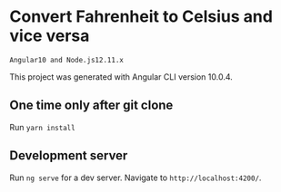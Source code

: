 # Convert Fahrenheit to Celsius and vice versa

```Angular10 and Node.js12.11.x```    

This project was generated with Angular CLI version 10.0.4.    

## One time only after git clone     

Run `yarn install`     

## Development server       

Run `ng serve` for a dev server. Navigate to `http://localhost:4200/`.     
